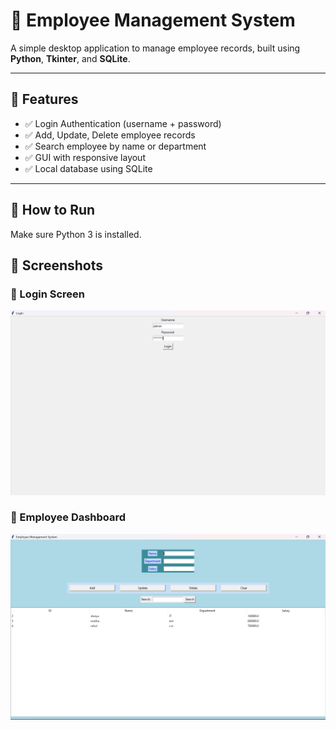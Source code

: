 # 🧾 Employee Management System

A simple desktop application to manage employee records, built using **Python**, **Tkinter**, and **SQLite**.

---

## 🔧 Features

- ✅ Login Authentication (username + password)
- ✅ Add, Update, Delete employee records
- ✅ Search employee by name or department
- ✅ GUI with responsive layout
- ✅ Local database using SQLite

---

## 🚀 How to Run

Make sure Python 3 is installed.

## 📸 Screenshots

### 🔐 Login Screen  
![Login Screen](screenshots/loginpy.png)

### 🧾 Employee Dashboard  
![Employee System](screenshots/employee_sys.png)
